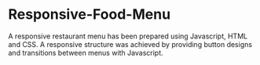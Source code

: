 # Responsive-Food-Menu
A responsive restaurant menu has been prepared using Javascript, HTML and CSS. A responsive structure was achieved by providing button designs and transitions between menus with Javascript.
